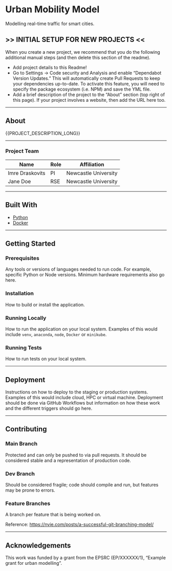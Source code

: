 # Urban Mobility Model

Modelling real-time traffic for smart cities.

## >> INITIAL SETUP FOR NEW PROJECTS <<   

When you create a new project, we recommend that you do the following additional manual steps (and then delete this section of the readme).

- Add project details to this Readme!  
- Go to Settings → Code security and Analysis and enable “Dependabot Version Updates.” This will automatically create Pull Requests to keep your dependencies up-to-date. To activate this feature, you will need to specify the package ecosystem (i.e. NPM) and save the YML file.  
- Add a brief description of the project to the “About” section (top right of this page). If your project involves a website, then add the URL here too.

---

## About

{{PROJECT_DESCRIPTION_LONG}}

---

### Project Team

| Name              | Role | Affiliation          |
|-------------------|------|----------------------|
| Imre Draskovits | PI   | Newcastle University |
| Jane Doe | RSE  | Newcastle University |

---

## Built With

- [Python](https://www.python.org)
- [Docker](https://www.docker.com)

---

## Getting Started

### Prerequisites

Any tools or versions of languages needed to run code. For example, specific Python or Node versions. Minimum hardware requirements also go here.

### Installation

How to build or install the application.

### Running Locally

How to run the application on your local system. Examples of this would include `venv`, `anaconda`, `node`, `Docker` or `minikube`. 

### Running Tests

How to run tests on your local system.

---

## Deployment

Instructions on how to deploy to the staging or production systems. Examples of this would include cloud, HPC or virtual machine. Deployment should be done via GitHub Workflows but information on how these work and the different triggers should go here.

---

## Contributing

### Main Branch

Protected and can only be pushed to via pull requests. It should be considered stable and a representation of production code.

### Dev Branch

Should be considered fragile; code should compile and run, but features may be prone to errors.

### Feature Branches

A branch per feature that is being worked on.

Reference: https://nvie.com/posts/a-successful-git-branching-model/

---

## Acknowledgements

This work was funded by a grant from the EPSRC (EP/XXXXXX/1), “Example grant for urban modelling”.

